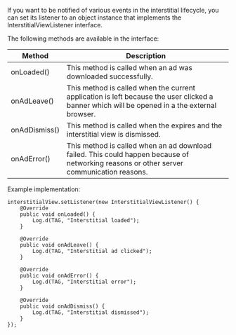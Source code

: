 If you want to be notified of various events in the interstitial lifecycle, you can set its listener to an object instance that implements the InterstitialViewListener interface.

The following methods are available in the interface:

| Method        | Description                                                                                                                                  |
|---------------|----------------------------------------------------------------------------------------------------------------------------------------------|
| onLoaded()    | This method is called when an ad was downloaded successfully.                                                                                |
| onAdLeave()   | This method is called when the current application is left because the user clicked a banner which will be opened in a the external browser. |
| onAdDismiss() | This method is called when the expires and the interstitial view is dismissed.                                                               |
| onAdError()   | This method is called when an ad download failed. This could happen because of networking reasons or other server communication reasons.     |

Example implementation:

```
interstitialView.setListener(new InterstitialViewListener() {
	@Override
	public void onLoaded() {
		Log.d(TAG, "Interstitial loaded");
	}
	
	@Override
	public void onAdLeave() {
		Log.d(TAG, "Interstitial ad clicked");
	}
	
	@Override
	public void onAdError() {
		Log.d(TAG, "Interstitial error");
	}
	
	@Override
	public void onAdDismiss() {
		Log.d(TAG, "Interstitial dismissed");
	}
});
```